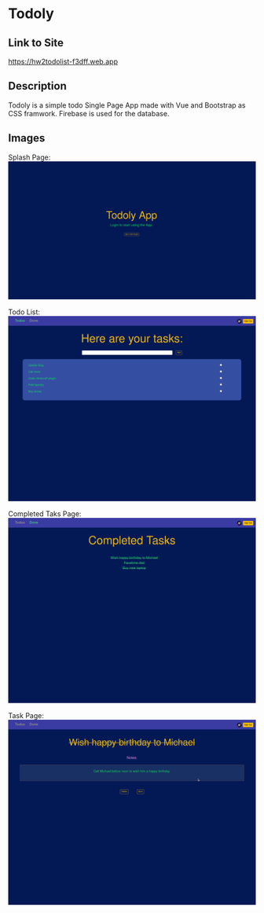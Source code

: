 # Todoly


## Link to Site

https://hw2todolist-f3dff.web.app

## Description

Todoly is a simple todo Single Page App made with Vue and Bootstrap as CSS framwork. Firebase is used for the database.

## Images

Splash Page:  ![Alt text](Images/Start.png?raw=true "Splash")

Todo List: ![Alt text](Images/Todos.png?raw=true "Todo List")

Completed Taks Page: ![Alt text](Images/Completed.png?raw=true?raw=true "Completed Tasks")

Task Page: ![Alt text](Images/task.png?raw=true "Task Page")
